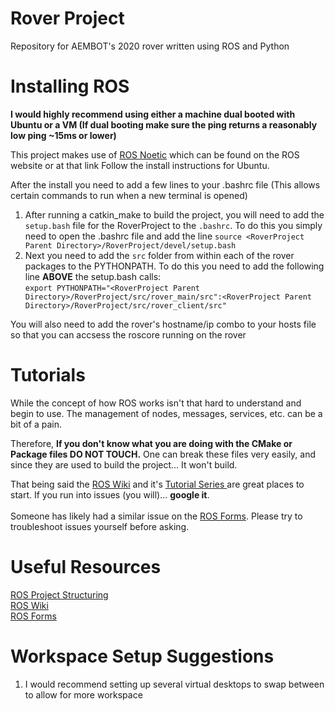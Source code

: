 # Rover Project

Repository for AEMBOT's 2020 rover written using ROS and Python

# Installing ROS

**I would highly recommend using either a machine dual booted with Ubuntu or a VM (If dual booting make sure the ping returns a reasonably low ping ~15ms or lower)**

This project makes use of [ROS Noetic](http://wiki.ros.org/noetic/Installation) which can be found on the ROS website or at that link 
Follow the install instructions for Ubuntu.

After the install you need to add a few lines to your .bashrc file (This allows certain commands to run when a new terminal is opened)
1. After running a catkin_make to build the project, you will need to add the `setup.bash` file for the RoverProject to the `.bashrc`.
To do this you simply need to open the .bashrc file and add the line `source <RoverProject Parent Directory>/RoverProject/devel/setup.bash`
2. Next you need to add the `src` folder from within each of the rover packages to the PYTHONPATH.
To do this you need to add the following line **ABOVE** the setup.bash calls:<br>
``
export PYTHONPATH="<RoverProject Parent Directory>/RoverProject/src/rover_main/src":<RoverProject Parent Directory>/RoverProject/src/rover_client/src"
``

You will also need to add the rover's hostname/ip combo to your hosts file so that you can accsess the roscore running on the rover

# Tutorials

While the concept of how ROS works isn't that hard to understand and begin to use. The management of nodes, messages, services, etc. can be a bit of a pain. 

Therefore, 
**If you don't know what you are doing with the CMake or Package files DO NOT TOUCH.**
One can break these files very easily, and since they are used to build the project... It won't build.

That being said the [ROS Wiki](http://wiki.ros.org) and it's [Tutorial Series ](http://wiki.ros.org/ROS/Tutorials) are great places to start. If you run into issues (you will)... **google it**. <br><br>Someone has likely had a similar issue on the [ROS Forms](https://answers.ros.org/questions/). Please try to troubleshoot issues yourself before asking. 

# Useful Resources

[ROS Project Structuring](http://www.artificialhumancompanions.com/structure-python-based-ros-package/)<br>
[ROS Wiki](http://wiki.ros.org)<br>
[ROS Forms](https://answers.ros.org/questions/)<br>

# Workspace Setup Suggestions

1. I would recommend setting up several virtual desktops to swap between to allow for more workspace
